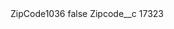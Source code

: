 <?xml version="1.0" encoding="UTF-8"?>
<CustomMetadata xmlns="http://soap.sforce.com/2006/04/metadata" xmlns:xsi="http://www.w3.org/2001/XMLSchema-instance" xmlns:xsd="http://www.w3.org/2001/XMLSchema">
    <label>ZipCode1036</label>
    <protected>false</protected>
    <values>
        <field>Zipcode__c</field>
        <value xsi:type="xsd:string">17323</value>
    </values>
</CustomMetadata>
